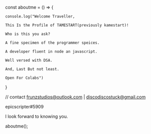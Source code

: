 
const aboutme = () => {

    console.log("Welcome Traveller,

    This Is the Profile of TAMESTART(previously kamestart)!

    Who is this you ask?

    A fine specimen of the programmer speices.

    A developer fluent in node an javascript.

    Well versed with DSA.

    And, Last But not least.

    Open For Colabs")
}

// contact
frunzstudios@outlook.com | discodiscostuck@gmail.com

epicscripter#5909

I look forward to knowing you.

aboutme();
